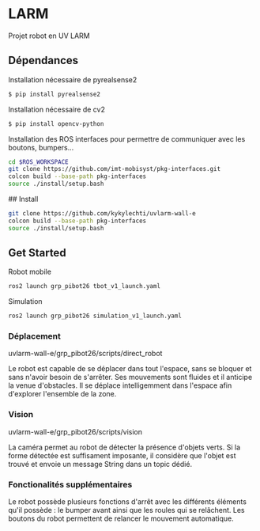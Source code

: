 # LARM
Projet robot en UV LARM

## Dépendances

Installation nécessaire de pyrealsense2
```sh
$ pip install pyrealsense2
```
Installation nécessaire de cv2
```sh
$ pip install opencv-python
```
Installation des ROS interfaces pour permettre de communiquer avec les boutons, bumpers...
```sh
cd $ROS_WORKSPACE
git clone https://github.com/imt-mobisyst/pkg-interfaces.git
colcon build --base-path pkg-interfaces
source ./install/setup.bash
```

## Install
```sh
git clone https://github.com/kykylechti/uvlarm-wall-e
colcon build --base-path pkg-interfaces
source ./install/setup.bash
```

## Get Started
Robot mobile
```sh
ros2 launch grp_pibot26 tbot_v1_launch.yaml
```

Simulation
```sh
ros2 launch grp_pibot26 simulation_v1_launch.yaml
```

### Déplacement

uvlarm-wall-e/grp_pibot26/scripts/direct_robot

Le robot est capable de se déplacer dans tout l'espace, sans se bloquer et sans n'avoir besoin de s'arrêter.
Ses mouvements sont fluides et il anticipe la venue d'obstacles.
Il se déplace intelligemment dans l'espace afin d'explorer l'ensemble de la zone.

### Vision

uvlarm-wall-e/grp_pibot26/scripts/vision

La caméra permet au robot de détecter la présence d'objets verts.
Si la forme détectée est suffisament imposante, il considère que l'objet est trouvé et envoie un message String dans un topic dédié.

### Fonctionalités supplémentaires 
Le robot possède plusieurs fonctions d'arrêt avec les différents éléments qu'il possède : le bumper avant ainsi que les roules qui se relâchent.
Les boutons du robot permettent de relancer le mouvement automatique.
